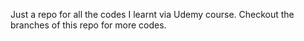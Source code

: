 Just a repo for all the codes I learnt via Udemy course.
Checkout the branches of this repo for more codes.
